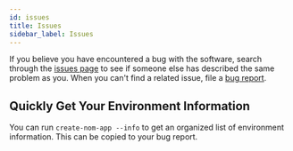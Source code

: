 ```yaml
---
id: issues
title: Issues
sidebar_label: Issues
---
```


If you believe you have encountered a bug with the software, search through the
[issues page](https://github.com/MaximDevoir/create-nom-app/issues) to see if
someone else has described the same problem as you. When you can't find a
related issue, file a [bug
report](https://github.com/MaximDevoir/create-nom-app/issues/new?template=bug_report.md).

## Quickly Get Your Environment Information

You can run `create-nom-app --info` to get an organized list of environment
information. This can be copied to your bug report.
